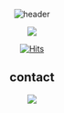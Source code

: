 <div align="center">

![header](https://capsule-render.vercel.app/api?type=venom&height=300&text=KIMDEVSPACE&section=header&textBg=false&fontColor=FFFFFF)

<img src="https://img.shields.io/badge/Python-0080FF?stlye=plastic&logo=python&logoColor=white"/>

[![Hits](https://hits.seeyoufarm.com/api/count/incr/badge.svg?url=https%3A%2F%2Fgithub.com%2Fkimdevspace&count_bg=%23777AC2&title_bg=%23446879&icon=github.svg&icon_color=%23E7E7E7&title=hits&edge_flat=false)](https://hits.seeyoufarm.com)


## contact

<a href="mailto:ejk5148@gmail.com"><img src="https://img.shields.io/badge/Gmail-d14836?style=flat-square&logo=Gmail&logoColor=white&link=ejk5148@gmail.com"/></a>
